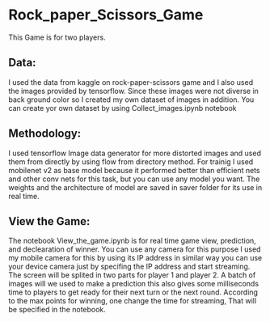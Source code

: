 # Rock_paper_Scissors_Game
This Game is for two players. 

## Data:
I used the data from kaggle on rock-paper-scissors game and I also used the images provided by tensorflow. Since these images were not diverse in back ground color so I created my own dataset of images in addition. You can create yor own dataset by using Collect_images.ipynb notebook 

## Methodology:
I used tensorflow Image data generator for more distorted images and used them from directly by using flow from directory method. For trainig I used mobilenet v2 as base model because it performed better than efficient nets and other conv nets for this task, but you can use any model you want. The weights and the architecture of model are saved in saver folder for its use in real time. 

## View the Game:
The notebook View_the_game.ipynb is for real time game view, prediction, and declearation of winner. You can use any camera for this purpose I used  my mobile camera for this by using its IP address in similar way you can use your device camera just by specifing the IP address and start streaming. The screen will be splited in two parts for player 1 and player 2. A batch of images will we used to make a prediction this also gives some milliseconds time to players to get ready for their next turn or the next round. According to the max points for winning, one change the time for streaming, That will be specified in the notebook.

